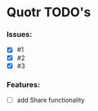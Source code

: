 # Quotr TODO's

### Issues:
 - [x] #1
 - [x] #2
 - [x] #3
 
### Features:
 - [ ] add Share functionality

